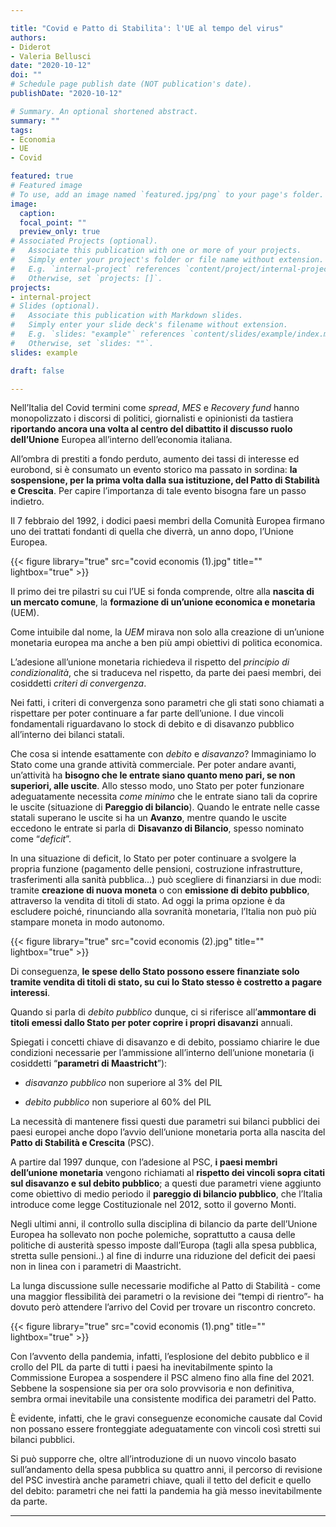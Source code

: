 ```yaml
---

title: "Covid e Patto di Stabilita': l'UE al tempo del virus"
authors:
- Diderot
- Valeria Bellusci
date: "2020-10-12"
doi: ""
# Schedule page publish date (NOT publication's date).
publishDate: "2020-10-12"

# Summary. An optional shortened abstract.
summary: ""
tags:
- Economia
- UE
- Covid

featured: true
# Featured image
# To use, add an image named `featured.jpg/png` to your page's folder. 
image:
  caption: 
  focal_point: ""
  preview_only: true
# Associated Projects (optional).
#   Associate this publication with one or more of your projects.
#   Simply enter your project's folder or file name without extension.
#   E.g. `internal-project` references `content/project/internal-project/index.md`.
#   Otherwise, set `projects: []`.
projects:
- internal-project
# Slides (optional).
#   Associate this publication with Markdown slides.
#   Simply enter your slide deck's filename without extension.
#   E.g. `slides: "example"` references `content/slides/example/index.md`.
#   Otherwise, set `slides: ""`.
slides: example

draft: false

---
```



Nell’Italia del Covid termini come *spread*, *MES* e *Recovery fund* hanno monopolizzato i discorsi di politici, giornalisti e opinionisti da tastiera **riportando ancora una volta al centro del dibattito il discusso ruolo dell’Unione** Europea all’interno dell’economia italiana.

All’ombra di prestiti a fondo perduto, aumento dei tassi di interesse ed eurobond, si è consumato un evento storico ma passato in sordina: **la sospensione, per la prima volta dalla sua istituzione, del Patto di Stabilità e Crescita**.
Per capire l’importanza di tale evento bisogna fare un passo indietro.

Il 7 febbraio del 1992, i dodici paesi membri della Comunità Europea firmano uno dei trattati fondanti di quella che diverrà, un anno dopo, l’Unione Europea.

{{< figure library="true" src="covid economis (1).jpg" title="" lightbox="true" >}}

Il primo dei tre pilastri su cui l’UE si fonda comprende, oltre alla **nascita di un mercato comune**, la **formazione di un’unione economica e monetaria** (UEM).

Come intuibile dal nome, la *UEM* mirava non solo alla creazione di un’unione monetaria europea ma anche a ben più ampi obiettivi di politica economica.

L’adesione all’unione monetaria richiedeva il rispetto del *principio di condizionalità*, che si traduceva nel rispetto, da parte dei paesi membri, dei cosiddetti *criteri di convergenza*.

Nei fatti, i criteri di convergenza sono parametri che gli stati sono chiamati a rispettare per poter continuare a far parte dell’unione. I due vincoli fondamentali riguardavano lo stock di debito e di disavanzo pubblico all’interno dei bilanci statali.

Che cosa si intende esattamente con *debito* e *disavanzo*?
Immaginiamo lo Stato come una grande attività commerciale.
Per poter andare avanti, un’attività ha **bisogno che le entrate siano quanto meno pari, se non superiori, alle uscite**. Allo stesso modo, uno Stato per poter funzionare adeguatamente necessita *come minimo* che le entrate siano tali da coprire le uscite (situazione di **Pareggio di bilancio**). Quando le entrate nelle casse statali superano le uscite si ha un **Avanzo**, mentre quando le uscite eccedono le entrate si parla di **Disavanzo di Bilancio**, spesso nominato come “*deficit*”.

In una situazione di deficit, lo Stato per poter continuare a svolgere la propria funzione (pagamento delle pensioni, costruzione infrastrutture, trasferimenti alla sanità pubblica...) può scegliere di finanziarsi in due modi: tramite **creazione di nuova moneta** o con **emissione di debito pubblico**, attraverso la vendita di titoli di stato.
Ad oggi la prima opzione è da escludere poiché, rinunciando alla sovranità monetaria, l’Italia non può più stampare moneta in modo autonomo.

{{< figure library="true" src="covid economis (2).jpg" title="" lightbox="true" >}}

Di conseguenza, **le spese dello Stato possono essere finanziate solo tramite vendita di titoli di stato, su cui lo Stato stesso è costretto a pagare interessi**.

Quando si parla di *debito pubblico* dunque, ci si riferisce all’**ammontare di titoli emessi dallo Stato per poter coprire i propri disavanzi** annuali.
 
Spiegati i concetti chiave di disavanzo e di debito, possiamo chiarire le due condizioni necessarie per l’ammissione all’interno dell’unione monetaria (i cosiddetti “**parametri di Maastricht**”):

- *disavanzo pubblico* non superiore al 3% del PIL

- *debito pubblico* non superiore al 60% del PIL

La necessità di mantenere fissi questi due parametri sui bilanci pubblici dei paesi europei anche dopo l’avvio dell’unione monetaria porta alla nascita del **Patto di Stabilità e Crescita** (PSC).

A partire dal 1997 dunque, con l’adesione al PSC, **i paesi membri dell’unione monetaria** vengono richiamati al **rispetto dei vincoli sopra citati sul disavanzo e sul debito pubblico**; a questi due parametri viene aggiunto come obiettivo di medio periodo il **pareggio di bilancio pubblico**, che l’Italia introduce come legge Costituzionale nel 2012, sotto il governo Monti.

Negli ultimi anni, il controllo sulla disciplina di bilancio da parte dell’Unione Europea ha sollevato non poche polemiche, soprattutto a causa delle politiche di austerità spesso imposte dall’Europa (tagli alla spesa pubblica, stretta sulle pensioni..) al fine di indurre una riduzione del deficit dei paesi non in linea con i parametri di Maastricht.

La lunga discussione sulle necessarie modifiche al Patto di Stabilità - come una maggior flessibilità dei parametri o la revisione dei “tempi di rientro”- ha dovuto però attendere l’arrivo del Covid per trovare un riscontro concreto.

{{< figure library="true" src="covid economis (1).png" title="" lightbox="true" >}}

Con l’avvento della pandemia, infatti, l’esplosione del debito pubblico e il crollo del PIL da parte di tutti i paesi ha inevitabilmente spinto la Commissione Europea a sospendere il PSC almeno fino alla fine del 2021. Sebbene la sospensione sia per ora solo provvisoria e non definitiva, sembra ormai inevitabile una consistente modifica dei parametri del Patto. 

È evidente, infatti, che le gravi conseguenze economiche causate dal Covid non possano essere fronteggiate adeguatamente con vincoli così stretti sui bilanci pubblici. 

Si può supporre che, oltre all’introduzione di un nuovo vincolo basato sull’andamento della spesa pubblica su quattro anni, il percorso di revisione del PSC investirà anche parametri chiave, quali il tetto del deficit e quello del debito: parametri che nei fatti la pandemia ha già messo inevitabilmente da parte.

---
